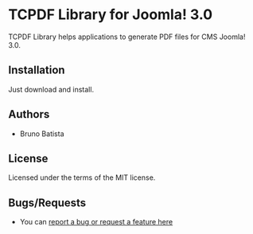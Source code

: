 TCPDF Library for Joomla! 3.0
=============================

TCPDF Library helps applications to generate PDF files for CMS Joomla! 3.0.

## Installation

Just download and install.

## Authors

* Bruno Batista

## License

Licensed under the terms of the MIT license.

## Bugs/Requests

* You can [report a bug or request a feature here](http://github.com/joomlapro/lib_tcpdf/issues)